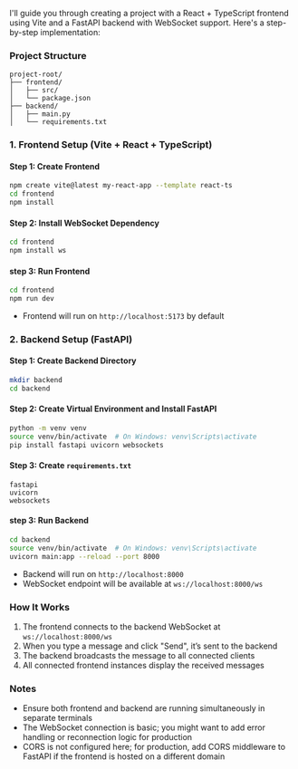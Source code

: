 I'll guide you through creating a project with a React + TypeScript frontend using Vite and a FastAPI backend with WebSocket support. Here's a step-by-step implementation:

### Project Structure
```
project-root/
├── frontend/
│   ├── src/
│   └── package.json
├── backend/
│   ├── main.py
│   └── requirements.txt
```

### 1. Frontend Setup (Vite + React + TypeScript)

#### Step 1: Create Frontend
```bash
npm create vite@latest my-react-app --template react-ts
cd frontend
npm install
```

#### Step 2: Install WebSocket Dependency
```bash
cd frontend
npm install ws
```


#### step 3: Run Frontend
```bash
cd frontend
npm run dev
```
- Frontend will run on `http://localhost:5173` by default


### 2. Backend Setup (FastAPI)

#### Step 1: Create Backend Directory
```bash
mkdir backend
cd backend
```

#### Step 2: Create Virtual Environment and Install FastAPI
```bash
python -m venv venv
source venv/bin/activate  # On Windows: venv\Scripts\activate
pip install fastapi uvicorn websockets
```

#### Step 3: Create `requirements.txt`
```
fastapi
uvicorn
websockets
```

#### step 3: Run Backend
```bash
cd backend
source venv/bin/activate  # On Windows: venv\Scripts\activate
uvicorn main:app --reload --port 8000
```
- Backend will run on `http://localhost:8000`
- WebSocket endpoint will be available at `ws://localhost:8000/ws`


### How It Works
1. The frontend connects to the backend WebSocket at `ws://localhost:8000/ws`
2. When you type a message and click "Send", it’s sent to the backend
3. The backend broadcasts the message to all connected clients
4. All connected frontend instances display the received messages

### Notes
- Ensure both frontend and backend are running simultaneously in separate terminals
- The WebSocket connection is basic; you might want to add error handling or reconnection logic for production
- CORS is not configured here; for production, add CORS middleware to FastAPI if the frontend is hosted on a different domain
